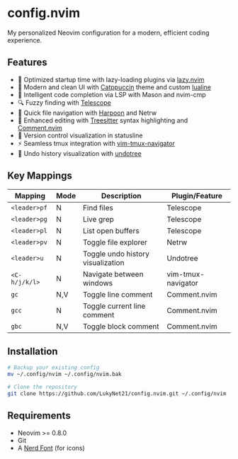 # config.nvim

My personalized Neovim configuration for a modern, efficient coding experience.

## Features

- 🚀 Optimized startup time with lazy-loading plugins via [lazy.nvim](lua/lukynet/lazy.lua)
- 🎨 Modern and clean UI with [Catppuccin](lua/plugins/catppuccin.lua) theme and custom [lualine](lua/plugins/lua-line.lua)
- 🧠 Intelligent code completion via LSP with Mason and nvim-cmp
- 🔍 Fuzzy finding with [Telescope](lua/plugins/telescope.lua)
- 📂 Quick file navigation with [Harpoon](lua/plugins/haroppn.lua) and Netrw
- 📝 Enhanced editing with [Treesitter](lua/plugins/treesitter.lua) syntax highlighting and [Comment.nvim](lua/plugins/comment.lua)
- 🧩 Version control visualization in statusline
- ⚡ Seamless tmux integration with [vim-tmux-navigator](lua/plugins/vtn.lua)
- 🔄 Undo history visualization with [undotree](lua/plugins/undotree.lua)

## Key Mappings

| Mapping       | Mode | Description                       | Plugin/Feature    |
|---------------|------|-----------------------------------|-------------------|
| `<leader>pf`  | N    | Find files                        | Telescope         |
| `<leader>pg`  | N    | Live grep                         | Telescope         |
| `<leader>pl`  | N    | List open buffers                 | Telescope         |
| `<leader>pv`  | N    | Toggle file explorer              | Netrw             |
| `<leader>u`   | N    | Toggle undo history visualization | Undotree          |
| `<C-h/j/k/l>` | N    | Navigate between windows          | vim-tmux-navigator|
| `gc`          | N,V  | Toggle line comment               | Comment.nvim      |
| `gcc`         | N    | Toggle current line comment       | Comment.nvim      |
| `gbc`         | N,V  | Toggle block comment              | Comment.nvim      |

## Installation

```bash
# Backup your existing config
mv ~/.config/nvim ~/.config/nvim.bak

# Clone the repository
git clone https://github.com/LukyNet21/config.nvim.git ~/.config/nvim
```

## Requirements

- Neovim >= 0.8.0
- Git
- A [Nerd Font](https://www.nerdfonts.com/) (for icons)